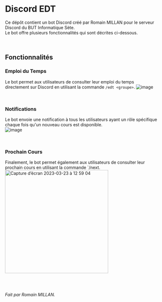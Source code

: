 # Discord EDT
Ce dépôt contient un bot Discord créé par Romain MILLAN pour le serveur Discord du BUT Informatique Sète.<br/>
Le bot offre plusieurs fonctionnalités qui sont décrites ci-dessous.

<br/>

## Fonctionnalités

### Emploi du Temps
Le bot permet aux utilisateurs de consulter leur emploi du temps directement sur Discord en utilisant la commande `/edt <groupe>`.
![image](https://user-images.githubusercontent.com/42139000/227147222-b012dda6-8cb8-4c58-997d-c516d94ca5e6.png)

<br/>

### Notifications
Le bot envoie une notification à tous les utilisateurs ayant un rôle spécifique chaque fois qu'un nouveau cours est disponible.<br/>
![image](https://user-images.githubusercontent.com/42139000/227147163-5f55a6d8-ee41-43e4-8185-73feff0dfe40.png)

<br/>

### Prochain Cours
Finalement, le bot permet également aux utilisateurs de consulter leur prochain cours en utilisant la commande `/next.
<img width="340" alt="Capture d’écran 2023-03-23 à 12 59 04" src="https://user-images.githubusercontent.com/42139000/227197212-495c8bee-7deb-4a39-b614-99bb3e939038.png">

<br/>
<br/>

*Fait par Romain MILLAN.*
